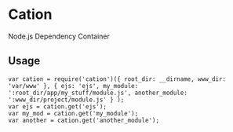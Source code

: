 Cation
======

Node.js Dependency Container

Usage
-----

    var cation = require('cation')({ root_dir: __dirname, www_dir: 'var/www' }, { ejs: 'ejs', my_module: ':root_dir/app/my_stuff/module.js', another_module: ':www_dir/project/module.js' } );  
    var ejs = cation.get('ejs');  
    var my_mod = cation.get('my_module');
    var another = cation.get('another_module');
